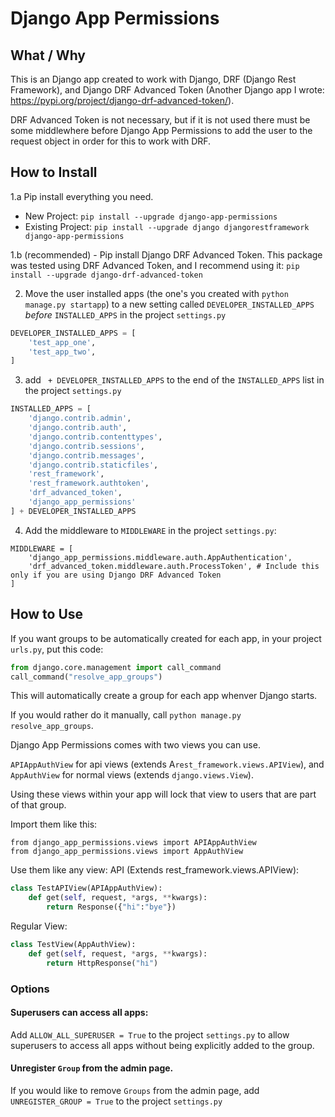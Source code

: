 # Django App Permissions

## What / Why
This is an Django app created to work with Django, DRF (Django Rest Framework), and Django DRF Advanced Token (Another Django app I wrote: https://pypi.org/project/django-drf-advanced-token/).

DRF Advanced Token is not necessary, but if it is not used there must be some middlewhere before Django App Permissions to add the user to the request object in order for this to work with DRF.

## How to Install

1.a Pip install everything you need.
  - New Project: `pip install --upgrade django-app-permissions`
  - Existing Project: `pip install --upgrade django djangorestframework django-app-permissions`

1.b (recommended) - Pip install Django DRF Advanced Token.  This package was tested using DRF Advanced Token, and I recommend using it: `pip install --upgrade django-drf-advanced-token`

2. Move the user installed apps (the one's you created with `python manage.py startapp`) to a new setting called `DEVELOPER_INSTALLED_APPS` *before* `INSTALLED_APPS` in the project `settings.py`
```python
DEVELOPER_INSTALLED_APPS = [
    'test_app_one',
    'test_app_two',
]
```

3. add ` + DEVELOPER_INSTALLED_APPS` to the end of the `INSTALLED_APPS` list in the project `settings.py`
```python
INSTALLED_APPS = [
    'django.contrib.admin',
    'django.contrib.auth',
    'django.contrib.contenttypes',
    'django.contrib.sessions',
    'django.contrib.messages',
    'django.contrib.staticfiles',
    'rest_framework',
    'rest_framework.authtoken',
    'drf_advanced_token',
    'django_app_permissions'
] + DEVELOPER_INSTALLED_APPS
```

4. Add the middleware to `MIDDLEWARE` in the project `settings.py`:
```
MIDDLEWARE = [
    'django_app_permissions.middleware.auth.AppAuthentication',
    'drf_advanced_token.middleware.auth.ProcessToken', # Include this only if you are using Django DRF Advanced Token
]
```
## How to Use

If you want groups to be automatically created for each app, in your project `urls.py`, put this code:
```python
from django.core.management import call_command
call_command("resolve_app_groups")
```
This will automatically create a group for each app whenver Django starts. 

If you would rather do it manually, call `python manage.py resolve_app_groups`.


Django App Permissions comes with two views you can use.

`APIAppAuthView` for api views (extends A`rest_framework.views.APIView`), and `AppAuthView` for normal views (extends `django.views.View`).

Using these views within your app will lock that view to users that are part of that group.

Import them like this:
```
from django_app_permissions.views import APIAppAuthView
from django_app_permissions.views import AppAuthView
```

Use them like any view:
API (Extends rest_framework.views.APIView):
```python
class TestAPIView(APIAppAuthView):
    def get(self, request, *args, **kwargs):
        return Response({"hi":"bye"})
```

Regular View:
```python
class TestView(AppAuthView):
    def get(self, request, *args, **kwargs):
        return HttpResponse("hi")
```


### Options

#### Superusers can access all apps:
Add `ALLOW_ALL_SUPERUSER = True` to the project `settings.py` to allow superusers to access all apps without being explicitly added to the group.

#### Unregister `Group` from the admin page.
If you would like to remove `Groups` from the admin page, add `UNREGISTER_GROUP = True` to the project `settings.py`

